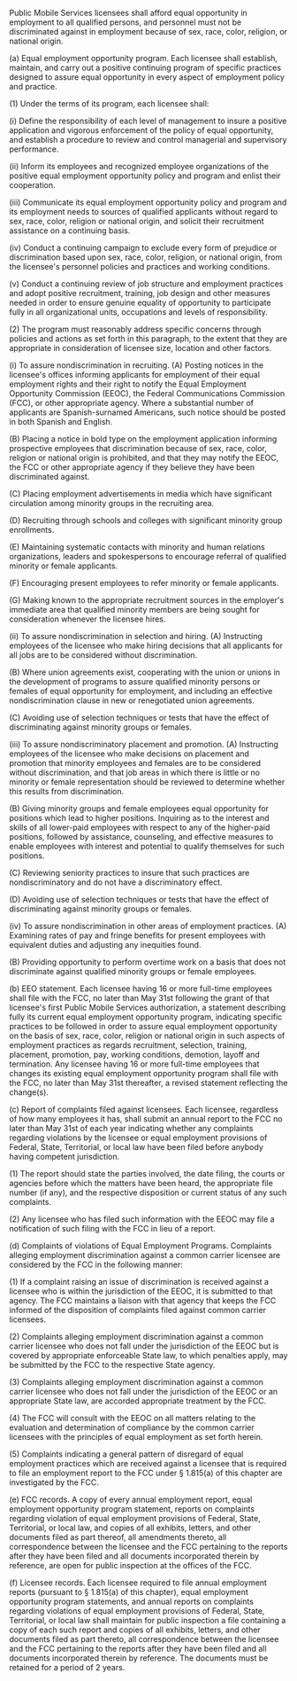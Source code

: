 Public Mobile Services licensees shall afford equal opportunity in employment to all qualified persons, and personnel must not be discriminated against in employment because of sex, race, color, religion, or national origin.

(a) Equal employment opportunity program. Each licensee shall establish, maintain, and carry out a positive continuing program of specific practices designed to assure equal opportunity in every aspect of employment policy and practice.

(1) Under the terms of its program, each licensee shall:

(i) Define the responsibility of each level of management to insure a positive application and vigorous enforcement of the policy of equal opportunity, and establish a procedure to review and control managerial and supervisory performance.

(ii) Inform its employees and recognized employee organizations of the positive equal employment opportunity policy and program and enlist their cooperation.

(iii) Communicate its equal employment opportunity policy and program and its employment needs to sources of qualified applicants without regard to sex, race, color, religion or national origin, and solicit their recruitment assistance on a continuing basis.

(iv) Conduct a continuing campaign to exclude every form of prejudice or discrimination based upon sex, race, color, religion, or national origin, from the licensee's personnel policies and practices and working conditions.

(v) Conduct a continuing review of job structure and employment practices and adopt positive recruitment, training, job design and other measures needed in order to ensure genuine equality of opportunity to participate fully in all organizational units, occupations and levels of responsibility.

(2) The program must reasonably address specific concerns through policies and actions as set forth in this paragraph, to the extent that they are appropriate in consideration of licensee size, location and other factors.

(i) To assure nondiscrimination in recruiting. (A) Posting notices in the licensee's offices informing applicants for employment of their equal employment rights and their right to notify the Equal Employment Opportunity Commission (EEOC), the Federal Communications Commission (FCC), or other appropriate agency. Where a substantial number of applicants are Spanish-surnamed Americans, such notice should be posted in both Spanish and English.

(B) Placing a notice in bold type on the employment application informing prospective employees that discrimination because of sex, race, color, religion or national origin is prohibited, and that they may notify the EEOC, the FCC or other appropriate agency if they believe they have been discriminated against.

(C) Placing employment advertisements in media which have significant circulation among minority groups in the recruiting area.

(D) Recruiting through schools and colleges with significant minority group enrollments.

(E) Maintaining systematic contacts with minority and human relations organizations, leaders and spokespersons to encourage referral of qualified minority or female applicants.

(F) Encouraging present employees to refer minority or female applicants.

(G) Making known to the appropriate recruitment sources in the employer's immediate area that qualified minority members are being sought for consideration whenever the licensee hires.

(ii) To assure nondiscrimination in selection and hiring. (A) Instructing employees of the licensee who make hiring decisions that all applicants for all jobs are to be considered without discrimination.

(B) Where union agreements exist, cooperating with the union or unions in the development of programs to assure qualified minority persons or females of equal opportunity for employment, and including an effective nondiscrimination clause in new or renegotiated union agreements.

(C) Avoiding use of selection techniques or tests that have the effect of discriminating against minority groups or females.

(iii) To assure nondiscriminatory placement and promotion. (A) Instructing employees of the licensee who make decisions on placement and promotion that minority employees and females are to be considered without discrimination, and that job areas in which there is little or no minority or female representation should be reviewed to determine whether this results from discrimination.

(B) Giving minority groups and female employees equal opportunity for positions which lead to higher positions. Inquiring as to the interest and skills of all lower-paid employees with respect to any of the higher-paid positions, followed by assistance, counseling, and effective measures to enable employees with interest and potential to qualify themselves for such positions.

(C) Reviewing seniority practices to insure that such practices are nondiscriminatory and do not have a discriminatory effect.

(D) Avoiding use of selection techniques or tests that have the effect of discriminating against minority groups or females.

(iv) To assure nondiscrimination in other areas of employment practices. (A) Examining rates of pay and fringe benefits for present employees with equivalent duties and adjusting any inequities found.

(B) Providing opportunity to perform overtime work on a basis that does not discriminate against qualified minority groups or female employees.

(b) EEO statement. Each licensee having 16 or more full-time employees shall file with the FCC, no later than May 31st following the grant of that licensee's first Public Mobile Services authorization, a statement describing fully its current equal employment opportunity program, indicating specific practices to be followed in order to assure equal employment opportunity on the basis of sex, race, color, religion or national origin in such aspects of employment practices as regards recruitment, selection, training, placement, promotion, pay, working conditions, demotion, layoff and termination. Any licensee having 16 or more full-time employees that changes its existing equal employment opportunity program shall file with the FCC, no later than May 31st thereafter, a revised statement reflecting the change(s).
                

(c) Report of complaints filed against licensees. Each licensee, regardless of how many employees it has, shall submit an annual report to the FCC no later than May 31st of each year indicating whether any complaints regarding violations by the licensee or equal employment provisions of Federal, State, Territorial, or local law have been filed before anybody having competent jurisdiction.

(1) The report should state the parties involved, the date filing, the courts or agencies before which the matters have been heard, the appropriate file number (if any), and the respective disposition or current status of any such complaints.

(2) Any licensee who has filed such information with the EEOC may file a notification of such filing with the FCC in lieu of a report.

(d) Complaints of violations of Equal Employment Programs. Complaints alleging employment discrimination against a common carrier licensee are considered by the FCC in the following manner:

(1) If a complaint raising an issue of discrimination is received against a licensee who is within the jurisdiction of the EEOC, it is submitted to that agency. The FCC maintains a liaison with that agency that keeps the FCC informed of the disposition of complaints filed against common carrier licensees.

(2) Complaints alleging employment discrimination against a common carrier licensee who does not fall under the jurisdiction of the EEOC but is covered by appropriate enforceable State law, to which penalties apply, may be submitted by the FCC to the respective State agency.

(3) Complaints alleging employment discrimination against a common carrier licensee who does not fall under the jurisdiction of the EEOC or an appropriate State law, are accorded appropriate treatment by the FCC.

(4) The FCC will consult with the EEOC on all matters relating to the evaluation and determination of compliance by the common carrier licensees with the principles of equal employment as set forth herein.

(5) Complaints indicating a general pattern of disregard of equal employment practices which are received against a licensee that is required to file an employment report to the FCC under § 1.815(a) of this chapter are investigated by the FCC.

(e) FCC records. A copy of every annual employment report, equal employment opportunity program statement, reports on complaints regarding violation of equal employment provisions of Federal, State, Territorial, or local law, and copies of all exhibits, letters, and other documents filed as part thereof, all amendments thereto, all correspondence between the licensee and the FCC pertaining to the reports after they have been filed and all documents incorporated therein by reference, are open for public inspection at the offices of the FCC.

(f) Licensee records. Each licensee required to file annual employment reports (pursuant to § 1.815(a) of this chapter), equal employment opportunity program statements, and annual reports on complaints regarding violations of equal employment provisions of Federal, State, Territorial, or local law shall maintain for public inspection a file containing a copy of each such report and copies of all exhibits, letters, and other documents filed as part thereto, all correspondence between the licensee and the FCC pertaining to the reports after they have been filed and all documents incorporated therein by reference. The documents must be retained for a period of 2 years.

